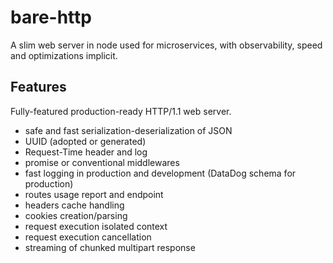 # bare-http

A slim web server in node used for microservices, with observability, speed and optimizations implicit.

## Features

Fully-featured production-ready HTTP/1.1 web server.

- safe and fast serialization-deserialization of JSON
- UUID (adopted or generated)
- Request-Time header and log
- promise or conventional middlewares
- fast logging in production and development (DataDog schema for production)
- routes usage report and endpoint
- headers cache handling
- cookies creation/parsing
- request execution isolated context
- request execution cancellation
- streaming of chunked multipart response
